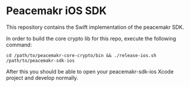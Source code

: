 # Peacemakr iOS SDK

This repository contains the Swift implementation of the peacemakr SDK.

In order to build the core crypto lib for this repo, execute the following command:
```
cd /path/to/peacemakr-core-crypto/bin && ./release-ios.sh /path/to/peacemakr-sdk-ios
```

After this you should be able to open your peacemakr-sdk-ios Xcode project and develop normally.
